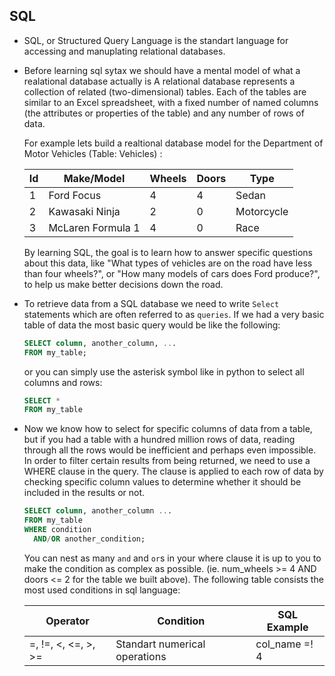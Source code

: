 ## SQL

- SQL, or Structured Query Language is the standart language for accessing and manuplating relational databases.

- Before learning sql sytax we should have a mental model of what a realational database actually is A relational database represents a collection of related (two-dimensional) tables. Each of the tables are similar to an Excel spreadsheet, with a fixed number of named columns (the attributes or properties of the table) and any number of rows of data.

  For example lets build a realtional database model for the Department of Motor Vehicles (Table: Vehicles) :
  
  | Id | Make/Model | Wheels | Doors | Type|
  |----|------------|--------|-------|-----| 
  |1| Ford Focus | 4 | 4 | Sedan |
  |2| Kawasaki Ninja | 2 | 0 | Motorcycle |
  |3| McLaren Formula 1| 4 | 0 | Race |
  
  By learning SQL, the goal is to learn how to answer specific questions about this data, like "What types of vehicles are on the road have less than four wheels?", or "How many models of cars does Ford produce?", to help us make better decisions down the road.

- To retrieve data from a SQL database we need to write `Select` statements which are often referred to as `queries`. If we had a very basic table of data the most basic query would be like the following:
  ```sql
  SELECT column, another_column, ...
  FROM my_table;
  ```
  or you can simply use the asterisk symbol like in python to select all columns and rows:
  ```sql 
  SELECT *
  FROM my_table
  ```
  
- Now we know how to select for specific columns of data from a table, but if you had a table with a hundred million rows of data, reading through all the rows would be inefficient and perhaps even impossible. In order to filter certain results from being returned, we need to use a WHERE clause in the query. The clause is applied to each row of data by checking specific column values to determine whether it should be included in the results or not. 
  ```sql
  SELECT column, another_column ...
  FROM my_table 
  WHERE condition
    AND/OR another_condition;
  ```
  You can nest as many `and` and `or`s in your where clause it is up to you to make the condition as complex as possible. (ie. num_wheels >= 4 AND doors <= 2 for the table we built above). The following table consists the most used conditions in sql language:
  
  |Operator|Condition|SQL Example|
  |--------|---------|-----------|
  |=, !=, <, <=, >, >=| Standart numerical operations| col_name =! 4|
  
  
  


